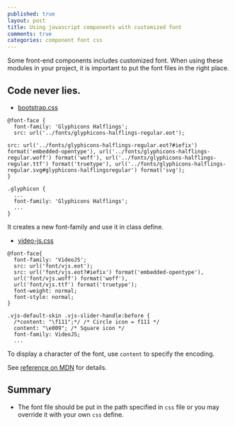```yaml
---
published: true
layout: post
title: Using javascript components with customized font
comments: true
categories: component font css
---
```


Some front-end components includes customized font. When using these modules in your project, it is important to put the font files in the right place.

## Code never lies.

* [bootstrap.css](https://github.com/twbs/bootstrap/blob/master/dist/css/bootstrap.css)

```
@font-face {
  font-family: 'Glyphicons Halflings';
  src: url('../fonts/glyphicons-halflings-regular.eot');

src: url('../fonts/glyphicons-halflings-regular.eot?#iefix') format('embedded-opentype'), url('../fonts/glyphicons-halflings-regular.woff') format('woff'), url('../fonts/glyphicons-halflings-regular.ttf') format('truetype'), url('../fonts/glyphicons-halflings-regular.svg#glyphicons-halflingsregular') format('svg');
}

.glyphicon {
  ...
  font-family: 'Glyphicons Halflings';
  ...
}
```
It creates a new font-family and use it in class define.

* [video-js.css](https://github.com/videojs/video.js/blob/master/src/css/video-js.less)

```
@font-face{
  font-family: 'VideoJS';
  src: url('font/vjs.eot');
  src: url('font/vjs.eot?#iefix') format('embedded-opentype'),
  url('font/vjs.woff') format('woff'),
  url('font/vjs.ttf') format('truetype');
  font-weight: normal;
  font-style: normal;
}

.vjs-default-skin .vjs-slider-handle:before {
  /*content: "\f111";*/ /* Circle icon = f111 */
  content: "\e009"; /* Square icon */
  font-family: VideoJS;
  ...
```
To display a character of the font, use `content` to specify the encoding.

See [reference on MDN](https://developer.mozilla.org/en-US/docs/Web/CSS/@font-face) for details.

## Summary

* The font file should be put in the path specified in `css` file or you may override it with your own `css` define.
